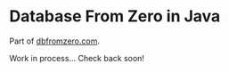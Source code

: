 # Database From Zero in Java
Part of [dbfromzero.com](https://dbfromzero.com).

Work in process... Check back soon!